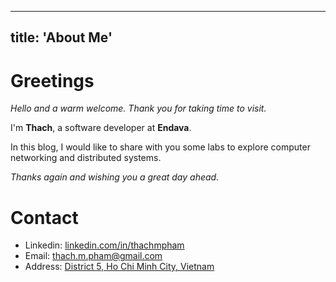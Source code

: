 
---
title:  'About Me'
---

# Greetings
*Hello and a warm welcome. Thank you for taking time to visit.*  
  
I'm **Thach**, a software developer at **Endava**. 
  
In this blog, I would like to share with you some labs to explore computer networking and distributed systems.  
  
*Thanks again and wishing you a great day ahead.*  
  
# Contact
- Linkedin: [linkedin.com/in/thachmpham](https://linkedin.com/in/thachmpham)
- Email: thach.m.pham@gmail.com
- Address: [District 5, Ho Chi Minh City, Vietnam](https://maps.app.goo.gl/FuCRRKNhEwFvZN529)